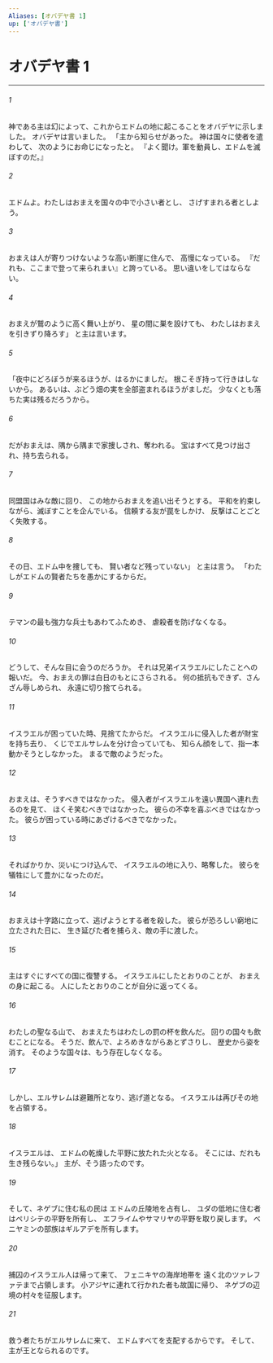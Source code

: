 ```yaml
---
Aliases: [オバデヤ書 1]
up: ['オバデヤ書']
---
```

# オバデヤ書 1

***




###### 1 

神である主は幻によって、これからエドムの地に起こることをオバデヤに示しました。 オバデヤは言いました。 「主から知らせがあった。 神は国々に使者を遣わして、 次のようにお命じになったと。 『よく聞け。軍を動員し、エドムを滅ぼすのだ。』 



###### 2 

エドムよ。わたしはおまえを国々の中で小さい者とし、 さげすまれる者としよう。 



###### 3 

おまえは人が寄りつけないような高い断崖に住んで、 高慢になっている。 『だれも、ここまで登って来られまい』と誇っている。 思い違いをしてはならない。 



###### 4 

おまえが鷲のように高く舞い上がり、 星の間に巣を設けても、 わたしはおまえを引きずり降ろす」 と主は言います。 



###### 5 

「夜中にどろぼうが来るほうが、はるかにましだ。 根こそぎ持って行きはしないから。 あるいは、ぶどう畑の実を全部盗まれるほうがましだ。 少なくとも落ちた実は残るだろうから。 



###### 6 

だがおまえは、隅から隅まで家捜しされ、奪われる。 宝はすべて見つけ出され、持ち去られる。 



###### 7 

同盟国はみな敵に回り、 この地からおまえを追い出そうとする。 平和を約束しながら、滅ぼすことを企んでいる。 信頼する友が罠をしかけ、 反撃はことごとく失敗する。 



###### 8 

その日、エドム中を捜しても、 賢い者など残っていない」 と主は言う。 「わたしがエドムの賢者たちを愚かにするからだ。 



###### 9 

テマンの最も強力な兵士もあわてふためき、 虐殺者を防げなくなる。 



###### 10 

どうして、そんな目に会うのだろうか。 それは兄弟イスラエルにしたことへの報いだ。 今、おまえの罪は白日のもとにさらされる。 何の抵抗もできず、さんざん辱しめられ、 永遠に切り捨てられる。 



###### 11 

イスラエルが困っていた時、見捨てたからだ。 イスラエルに侵入した者が財宝を持ち去り、 くじでエルサレムを分け合っていても、 知らん顔をして、指一本動かそうとしなかった。 まるで敵のようだった。 



###### 12 

おまえは、そうすべきではなかった。 侵入者がイスラエルを遠い異国へ連れ去るのを見て、 ほくそ笑むべきではなかった。 彼らの不幸を喜ぶべきではなかった。 彼らが困っている時にあざけるべきでなかった。 



###### 13 

そればかりか、災いにつけ込んで、 イスラエルの地に入り、略奪した。 彼らを犠牲にして豊かになったのだ。 



###### 14 

おまえは十字路に立って、逃げようとする者を殺した。 彼らが恐ろしい窮地に立たされた日に、 生き延びた者を捕らえ、敵の手に渡した。 



###### 15 

主はすぐにすべての国に復讐する。 イスラエルにしたとおりのことが、 おまえの身に起こる。 人にしたとおりのことが自分に返ってくる。 



###### 16 

わたしの聖なる山で、 おまえたちはわたしの罰の杯を飲んだ。 回りの国々も飲むことになる。 そうだ、飲んで、よろめきながらあとずさりし、 歴史から姿を消す。 そのような国々は、もう存在しなくなる。 



###### 17 

しかし、エルサレムは避難所となり、逃げ道となる。 イスラエルは再びその地を占領する。 



###### 18 

イスラエルは、 エドムの乾燥した平野に放たれた火となる。 そこには、だれも生き残らない。」 主が、そう語ったのです。 



###### 19 

そして、ネゲブに住む私の民は エドムの丘陵地を占有し、 ユダの低地に住む者はペリシテの平野を所有し、 エフライムやサマリヤの平野を取り戻します。 ベニヤミンの部族はギルアデを所有します。 



###### 20 

捕囚のイスラエル人は帰って来て、 フェニキヤの海岸地帯を 遠く北のツァレファテまで占領します。 小アジヤに連れて行かれた者も故国に帰り、 ネゲブの辺境の村々を征服します。 



###### 21 

救う者たちがエルサレムに来て、 エドムすべてを支配するからです。 そして、主が王となられるのです。
